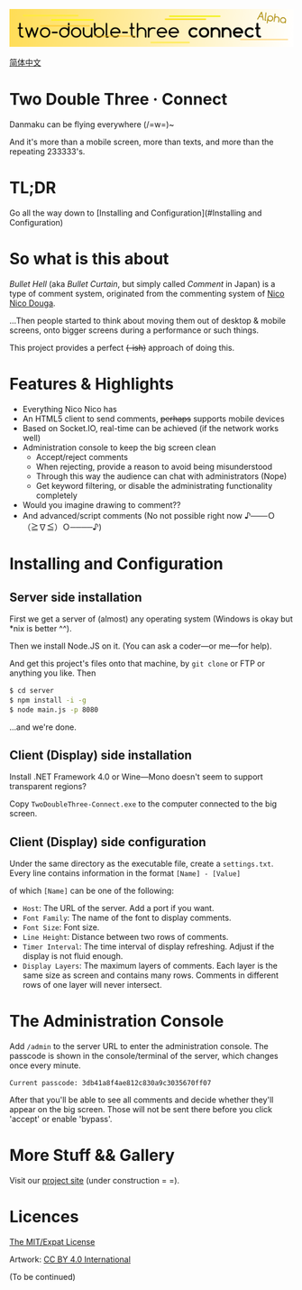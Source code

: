 ![banner](banner.png)

[简体中文](README.md)

Two Double Three · Connect
==========================

Danmaku can be flying everywhere (/=w=)~

And it's more than a mobile screen, more than texts, and more than the repeating 233333's.


TL;DR
=====

Go all the way down to [Installing and Configuration](#Installing and Configuration)

So what is this about
=====================

*Bullet Hell* (aka *Bullet Curtain*, but simply called *Comment* in Japan)
is a type of comment system, originated from the commenting system
of [Nico Nico Douga](https://en.wikipedia.org/wiki/Niconico).

…Then people started to think about moving them out of desktop & mobile
screens, onto bigger screens during a performance or such things.

This project provides a perfect ~~(-ish)~~ approach of doing this.

Features & Highlights
=====================

* Everything Nico Nico has
* An HTML5 client to send comments, ~~perhaps~~ supports mobile devices
* Based on Socket.IO, real-time can be achieved (if the network works well)
* Administration console to keep the big screen clean
  * Accept/reject comments
  * When rejecting, provide a reason to avoid being misunderstood
  * Through this way the audience can chat with administrators (Nope)
  * Get keyword filtering, or disable the administrating functionality completely
* Would you imagine drawing to comment??
* And advanced/script comments (No not possible right now ♪───Ｏ（≧∇≦）Ｏ────♪)

Installing and Configuration
============================

Server side installation
------------------------

First we get a server of (almost) any operating system (Windows is okay but *nix is better ^^).

Then we install Node.JS on it. (You can ask a coder—or me—for help).

And get this project's files onto that machine, by `git clone` or FTP or anything you like. Then

```bash
$ cd server
$ npm install -i -g
$ node main.js -p 8080
``` 
…and we're done.

Client (Display) side installation
----------------------------------

Install .NET Framework 4.0 or Wine—Mono doesn't seem to support transparent regions?

Copy `TwoDoubleThree-Connect.exe` to the computer connected to the big screen.

Client (Display) side configuration
-----------------------------------

Under the same directory as the executable file, create a `settings.txt`.
Every line contains information in the format `[Name] - [Value]`

of which `[Name]` can be one of the following:

* `Host`: The URL of the server. Add a port if you want.
* `Font Family`: The name of the font to display comments.
* `Font Size`: Font size.
* `Line Height`: Distance between two rows of comments.
* `Timer Interval`: The time interval of display refreshing. Adjust if the display is not fluid enough.
* `Display Layers`: The maximum layers of comments. Each layer is the same size as screen and contains
  many rows. Comments in different rows of one layer will never intersect.

The Administration Console
==========================

Add `/admin` to the server URL to enter the administration console.
The passcode is shown in the console/terminal of the server, which changes once every minute.

```
Current passcode: 3db41a8f4ae812c830a9c3035670ff07
```

After that you'll be able to see all comments and decide whether they'll appear on the big screen.
Those will not be sent there before you click 'accept' or enable 'bypass'.

More Stuff && Gallery
=====================

Visit our [project site](#) (under construction = =).

Licences
========

[The MIT/Expat License]()

Artwork: [CC BY 4.0 International](http://creativecommons.org/licenses/by/4.0/)

(To be continued)
